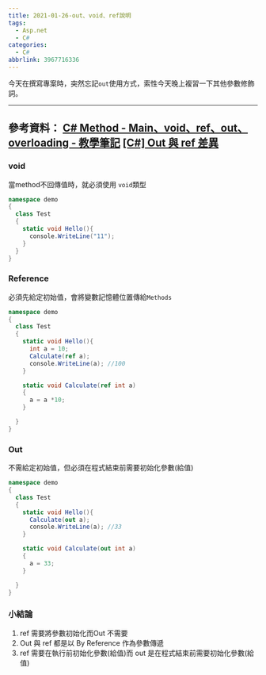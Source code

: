 ```yaml
---
title: 2021-01-26-out、void、ref說明
tags:
  - Asp.net
  - C#
categories:
  - C#
abbrlink: 3967716336
---
```

今天在撰寫專案時，突然忘記`out`使用方式，索性今天晚上複習一下其他參數修飾詞。
<!-- more -->
---
參考資料：
[C# Method - Main、void、ref、out、overloading - 教學筆記](https://adon988.logdown.com/posts/1179503)
[[C#] Out 與 ref 差異](https://dotblogs.com.tw/erictsaiblog/2015/05/10/151238)
---
### void
當method不回傳值時，就必須使用 `void`類型
```C#
namespace demo
{
  class Test
  {
    static void Hello(){
      console.WriteLine("11");
    }
  }
}

```

### Reference
必須先給定初始值，會將變數記憶體位置傳給`Methods`
```C#
namespace demo
{
  class Test
  {
    static void Hello(){
      int a = 10;
      Calculate(ref a);
      console.WriteLine(a); //100
    }

    static void Calculate(ref int a)
    {
      a = a *10;
    }

  }
}

```
### Out
不需給定初始值，但必須在程式結束前需要初始化參數(給值)
```C#
namespace demo
{
  class Test
  {
    static void Hello(){
      Calculate(out a);
      console.WriteLine(a); //33
    }

    static void Calculate(out int a)
    {
      a = 33;
    }

  }
}

```

### 小結論
1. ref 需要將參數初始化而Out 不需要
2. Out 與 ref 都是以 By Reference 作為參數傳遞
3. ref 需要在執行前初始化參數(給值)而 out 是在程式結束前需要初始化參數(給值)

